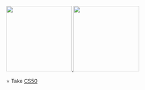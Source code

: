 <a href="https://github.com/Dev-r">
  <img height="180em" src="https://github-readme-stats.vercel.app/api?username=dev-r&theme=radical&show_icons=true" />
  <img height="180em" src="https://github-readme-stats.vercel.app/api/top-langs/?username=dev-r&theme=radical&layout=compact" />
</a>

⭐️ Take [CS50](https://cs50.harvard.edu/x)
